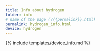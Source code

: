 ```yaml
---
title: Info about hydrogen
folder: info
# name of the page (/{{permalink}}.html)
permalink: hydrogen_info.html
device: hydrogen
---
```

{% include templates/device_info.md %}
